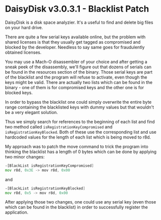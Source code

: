 DaisyDisk v3.0.3.1 - Blacklist Patch
==============
DaisyDisk is a disk space analyzier. It's a useful to find and delete big files on your hard drive.

There are quite a few serial keys available online, but the problem with shared licenses is that they usually get tagged as compromised and blocked by the developer. Needless to say same goes for fraudulently obtained licenses.

You may use a Mach-O disassembler of your choice and after getting a sneak peek of the disassembly, we'll figure out that dozens of serials can be found in the resources section of the binary. Those serial keys are part of the blacklist and the program will refuse to activate, even though the keys might be valid. There are actually two lists which can be found in the binary - one of them is for compromised keys and the other one is for blocked keys.

In order to bypass the blacklist one could simply overwrite the entire byte range containing the blacklisted keys with dummy values but that wouldn't be a very elegant solution.

Thus we simply search for references to the beginning of each list and find two method called `isRegistrationKeyCompromised` and `isRegistrationKeyBlocked`. Both of these use the corresponding list and use hardcoded values for the length of each list which is being moved to r8d.

My approach was to patch the move command to trick the program into thinking the blacklist has a length of 0 bytes which can be done by applying two minor changes:

```asm
-[BlackList isRegistrationKeyCompromised]
mov r8d, 0x3E -> mov r8d, 0x00
```

and

```asm
-[BlackList isRegistrationKeyBlocked]
mov r8d, 0x5 -> mov r8d, 0x00
```

After applying those two changes, one could use any serial key (even those which can be found in the blacklist) in order to successfully register the application.
